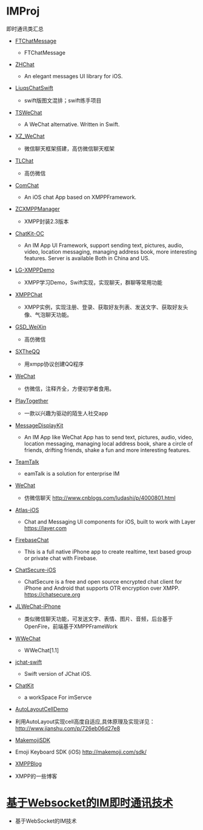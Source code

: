 # IMProj
即时通讯类汇总

- [FTChatMessage](https://github.com/liufengting/FTChatMessage)
  * FTChatMessage

- [ZHChat](https://github.com/zhuozhuo/ZHChat)
  * An elegant messages UI library for iOS.

- [LiuqsChatSwift](https://github.com/LMMIsGood/LiuqsChatSwift)
  * swift版图文混排；swift练手项目

- [TSWeChat](https://github.com/hilen/TSWeChat)
  * A WeChat alternative. Written in Swift.
  
- [XZ_WeChat](https://github.com/corderguo/XZ_WeChat)
  * 微信聊天框架搭建，高仿微信聊天框架
  
- [TLChat](https://github.com/tbl00c/TLChat)
  * 高仿微信
  
- [ComChat](https://github.com/SummonY/ComChat)
  * An iOS chat App based on XMPPFramework.
  
- [ZCXMPPManager](https://github.com/149393437/ZCXMPPManager)
  * XMPP封装2.3版本
  
- [ChatKit-OC](https://github.com/leancloud/ChatKit-OC)
  * An IM App UI Framework, support sending text, pictures, audio, video, location messaging, managing address book, more interesting features. Server is available Both in China and US.
  
- [LG-XMPPDemo](https://github.com/Jamie-Ling-iOS/LG-XMPPDemo)
  * XMPP学习Demo，Swift实现，实现聊天，群聊等常用功能
  
- [XMPPChat](https://github.com/cnbin/XMPPChat)
  * XMPP实例，实现注册、登录、获取好友列表、发送文字、获取好友头像、气泡聊天功能。
  
- [GSD_WeiXin](https://github.com/gsdios/GSD_WeiXin)
  * 高仿微信
  
- [SXTheQQ](https://github.com/dsxNiubility/SXTheQQ)
  * 用xmpp协议创建QQ程序
  
- [WeChat](https://github.com/Seanwong933/WeChat)
  * 仿微信，注释齐全，方便初学者食用。
  
- [PlayTogether](https://github.com/Chenantao/PlayTogether)
  * 一款以兴趣为驱动的陌生人社交app
  
- [MessageDisplayKit](https://github.com/xhzengAIB/MessageDisplayKit)
  * An IM App like WeChat App has to send text, pictures, audio, video, location messaging, managing local address book, share a circle of friends, drifting friends, shake a fun and more interesting features.
  
- [TeamTalk](https://github.com/mogujie/TeamTalk)
  * eamTalk is a solution for enterprise IM
  
- [WeChat](https://github.com/lizelu/WeChat)
  * 仿微信聊天 http://www.cnblogs.com/ludashi/p/4000801.html
  
- [Atlas-iOS](https://github.com/layerhq/Atlas-iOS)
  * Chat and Messaging UI components for iOS, built to work with Layer https://layer.com
  
- [FirebaseChat](https://github.com/relatedcode/FirebaseChat)
  * This is a full native iPhone app to create realtime, text based group or private chat with Firebase.
  
- [ChatSecure-iOS](https://github.com/ChatSecure/ChatSecure-iOS)
  * ChatSecure is a free and open source encrypted chat client for iPhone and Android that supports OTR encryption over XMPP. https://chatsecure.org
  
- [JLWeChat-iPhone](https://github.com/jimneylee/JLWeChat-iPhone)
  * 类似微信聊天功能，可发送文字、表情、图片、音频，后台基于OpenFire，前端基于XMPPFrameWork
  
- [WWeChat](https://github.com/Wzxhaha/WWeChat)
  * WWeChat[1.1] 
  
- [jchat-swift](https://github.com/jpush/jchat-swift)
  * Swift version of JChat iOS.
  
- [ChatKit](https://github.com/dormitory219/ChatKit)
  * a workSpace For imServce
  
- [AutoLayoutCellDemo](https://github.com/rasping/AutoLayoutCellDemo)
 * 利用AutoLayout实现cell高度自适应,具体原理及实现详见：http://www.jianshu.com/p/726eb06d27e8
  
  
- [MakemojiSDK](https://github.com/makemoji/MakemojiSDK)
 * Emoji Keyboard SDK (iOS) http://makemoji.com/sdk/
 
- [XMPPBlog](https://github.com/winterSleep/XMPPBlog)
 * XMPP的一些博客
 
# [基于Websocket的IM即时通讯技术](https://github.com/ChenYilong/iOSBlog/tree/master/Tips/基于Websocket的IM即时通讯技术)
 - 基于WebSocket的IM技术 
